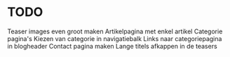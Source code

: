 # TODO

Teaser images even groot maken
Artikelpagina met enkel artikel
Categorie pagina's
Kiezen van categorie in navigatiebalk
Links naar categoriepagina in blogheader
Contact pagina maken
Lange titels afkappen in de teasers